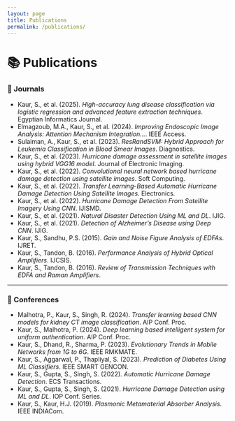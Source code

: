 ```yaml
---
layout: page
title: Publications
permalink: /publications/
---
```


# 📚 Publications

### 📝 Journals

- Kaur, S., et al. (2025). *High-accuracy lung disease classification via logistic regression and advanced feature extraction techniques*. Egyptian Informatics Journal.
- Elmagzoub, M.A., Kaur, S., et al. (2024). *Improving Endoscopic Image Analysis: Attention Mechanism Integration...*. IEEE Access.
- Sulaiman, A., Kaur, S., et al. (2023). *ResRandSVM: Hybrid Approach for Leukemia Classification in Blood Smear Images*. Diagnostics.
- Kaur, S., et al. (2023). *Hurricane damage assessment in satellite images using hybrid VGG16 model*. Journal of Electronic Imaging.
- Kaur, S., et al. (2022). *Convolutional neural network based hurricane damage detection using satellite images*. Soft Computing.
- Kaur, S., et al. (2022). *Transfer Learning-Based Automatic Hurricane Damage Detection Using Satellite Images*. Electronics.
- Kaur, S., et al. (2022). *Hurricane Damage Detection From Satellite Imagery Using CNN*. IJISMD.
- Kaur, S., et al. (2021). *Natural Disaster Detection Using ML and DL*. IJIG.
- Kaur, S., et al. (2021). *Detection of Alzheimer’s Disease using Deep CNN*. IJIG.
- Kaur, S., Sandhu, P.S. (2015). *Gain and Noise Figure Analysis of EDFAs*. IJRET.
- Kaur, S., Tandon, B. (2016). *Performance Analysis of Hybrid Optical Amplifiers*. IJCSIS.
- Kaur, S., Tandon, B. (2016). *Review of Transmission Techniques with EDFA and Raman Amplifiers*.

---

### 📅 Conferences

- Malhotra, P., Kaur, S., Singh, R. (2024). *Transfer learning based CNN models for kidney CT image classification*. AIP Conf. Proc.
- Kaur, S., Malhotra, P. (2024). *Deep learning based intelligent system for uniform authentication*. AIP Conf. Proc.
- Kaur, S., Dhand, R., Sharma, P. (2023). *Evolutionary Trends in Mobile Networks from 1G to 6G*. IEEE RMKMATE.
- Kaur, S., Aggarwal, P., Thapliyal, S. (2023). *Prediction of Diabetes Using ML Classifiers*. IEEE SMART GENCON.
- Kaur, S., Gupta, S., Singh, S. (2022). *Automatic Hurricane Damage Detection*. ECS Transactions.
- Kaur, S., Gupta, S., Singh, S. (2021). *Hurricane Damage Detection using ML and DL*. IOP Conf. Series.
- Kaur, S., Kaur, H.J. (2019). *Plasmonic Metamaterial Absorber Analysis*. IEEE INDIACom.
